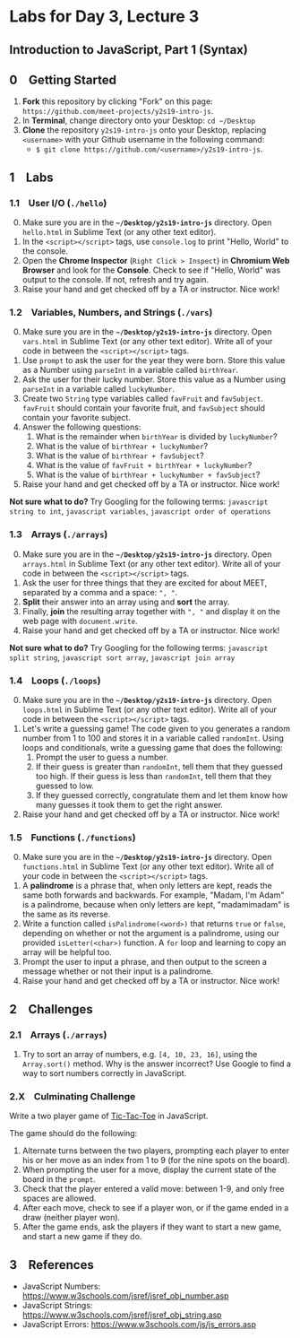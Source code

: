 # Labs for Day 3, Lecture 3
## Introduction to JavaScript, Part 1 (Syntax)

## 0 &ensp; Getting Started

1. **Fork** this repository by clicking "Fork" on this page: `https://github.com/meet-projects/y2s19-intro-js`.
2. In **Terminal**, change directory onto your Desktop: 
`cd ~/Desktop`
3. **Clone** the repository `y2s19-intro-js` onto your Desktop, replacing `<username>` with your Github username in the following command:
    - `$ git clone https://github.com/<username>/y2s19-intro-js`.

## 1 &ensp; Labs

### 1.1 &ensp; User I/O (`./hello`)
0. Make sure you are in the **`~/Desktop/y2s19-intro-js`** directory. Open `hello.html` in Sublime Text (or any other text editor).
1. In the `<script></script>` tags, use ``console.log`` to print "Hello, World" to the console.
2. Open the **Chrome Inspector** (`Right Click > Inspect`) in **Chromium Web Browser** and look for the **Console**. Check to see if "Hello, World" was output to the console. If not, refresh and try again.
3. Raise your hand and get checked off by a TA or instructor. Nice work!

### 1.2 &ensp; Variables, Numbers, and Strings (`./vars`)
0. Make sure you are in the **`~/Desktop/y2s19-intro-js`** directory. Open `vars.html` in Sublime Text (or any other text editor). Write all of your code in between the `<script></script>` tags.
1. Use `prompt` to ask the user for the year they were born. Store this value as a Number using `parseInt` in a variable called `birthYear`.
2. Ask the user for their lucky number. Store this value as a Number using `parseInt` in a variable called `luckyNumber`.
3. Create two `String` type variables called `favFruit` and `favSubject`. `favFruit` should contain your favorite fruit, and `favSubject` should contain your favorite subject.
4. Answer the following questions:
    1. What is the remainder when `birthYear` is divided by `luckyNumber`?
    2. What is the value of `birthYear + luckyNumber`?
    3. What is the value of `birthYear + favSubject`?
    4. What is the value of `favFruit + birthYear + luckyNumber`?
    5. What is the value of `birthYear + luckyNumber + favSubject`?
5. Raise your hand and get checked off by a TA or instructor. Nice work!

**Not sure what to do?** Try Googling for the following terms:
`javascript string to int`, `javascript variables`, `javascript order of operations`

### 1.3 &ensp; Arrays (`./arrays`)
0. Make sure you are in the **`~/Desktop/y2s19-intro-js`** directory. Open `arrays.html` in Sublime Text (or any other text editor). Write all of your code in between the `<script></script>` tags.
1. Ask the user for three things that they are excited for about MEET, separated by a comma and a space: `", "`.
2. **Split** their answer into an array using and **sort** the array.
3. Finally, **join** the resulting array together with `", "` and display it on the web page with `document.write`.
4. Raise your hand and get checked off by a TA or instructor. Nice work!

**Not sure what to do?** Try Googling for the following terms:
`javascript split string`, `javascript sort array`, `javascript join array`

### 1.4 &ensp; Loops (`./loops`)
0. Make sure you are in the **`~/Desktop/y2s19-intro-js`** directory. Open `loops.html` in Sublime Text (or any other text editor). Write all of your code in between the `<script></script>` tags.
1. Let's write a guessing game! The code given to you generates a random number from 1 to 100 and stores it in a variable called `randomInt`. Using loops and conditionals, write a guessing game that does the following:
    1. Prompt the user to guess a number.
    2. If their guess is greater than `randomInt`, tell them that they guessed too high. If their guess is less than `randomInt`, tell them that they guessed to low.
    3. If they guessed correctly, congratulate them and let them know how many guesses it took them to get the right answer.
3. Raise your hand and get checked off by a TA or instructor. Nice work!


### 1.5 &ensp; Functions (`./functions`)
0. Make sure you are in the **`~/Desktop/y2s19-intro-js`** directory. Open `functions.html` in Sublime Text (or any other text editor). Write all of your code in between the `<script></script>` tags.
1. A **palindrome** is a phrase that, when only letters are kept, reads the same both forwards and backwards. For example, "Madam, I'm Adam" is a palindrome, because when only letters are kept, "madamimadam" is the same as its reverse.
2. Write a function called `isPalindrome(<word>)` that returns `true` or `false`, depending on whether or not the argument is a palindrome, using our provided `isLetter(<char>)` function. A `for` loop and learning to copy an array will be helpful too.
3. Prompt the user to input a phrase, and then output to the screen a message whether or not their input is a palindrome.
4. Raise your hand and get checked off by a TA or instructor. Nice work!

## 2 &ensp; Challenges
### 2.1 &ensp; Arrays (`./arrays`)
1. Try to sort an array of numbers, e.g. `[4, 10, 23, 16]`, using the `Array.sort()` method. Why is the answer incorrect? Use Google to find a way to sort numbers correctly in JavaScript.

### 2.X &ensp; Culminating Challenge
Write a two player game of [Tic-Tac-Toe](https://en.wikipedia.org/wiki/Tic-tac-toe) in JavaScript.

The game should do the following:
1. Alternate turns between the two players, prompting each player to enter his or her move as an index from 1 to 9 (for the nine spots on the board).
2. When prompting the user for a move, display the current state of the board in the `prompt`.
3. Check that the player entered a valid move: between 1-9, and only free spaces are allowed.
4. After each move, check to see if a player won, or if the game ended in a draw (neither player won).
5. After the game ends, ask the players if they want to start a new game, and start a new game if they do.


## 3 &ensp; References
* JavaScript Numbers: https://www.w3schools.com/jsref/jsref_obj_number.asp
* JavaScript Strings: https://www.w3schools.com/jsref/jsref_obj_string.asp
* JavaScript Errors: https://www.w3schools.com/js/js_errors.asp
